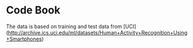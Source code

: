# Code Book 

The data is based on training and test data from [UCI]
(http://archive.ics.uci.edu/ml/datasets/Human+Activity+Recognition+Using+Smartphones)

